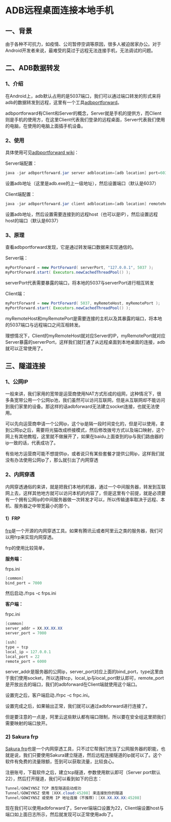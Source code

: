 # ADB远程桌面连接本地手机

## 一、背景

由于各种不可抗力，如疫情、公司暂停空调等原因，很多人被迫居家办公。对于Android开发者来说，最难受的莫过于远程无法连接手机，无法调试的问题。

## 二、ADB数据转发

### 1、介绍

在Android上，adb默认占用的是5037端口，我们可以通过端口转发的形式来将adb的数据转发到远程，这里有一个工具[adbportforward](https://bitbucket.org/chabernac/adbportforward/src/master/)。

adbportforward有Client和Server的概念，Server就是手机的提供方，而Client则是手机的使用方，在这里Client代表我们登录的远程桌面，Server代表我们使用的电脑，在使用的电脑上面插手机设备。

### 2、使用

具体使用可见[adbportforward wiki](https://bitbucket.org/chabernac/adbportforward/wiki/Home)：

Server端配置：

~~~Java
java -jar adbportforward.jar server adblocation=[adb location] port=6037
~~~

设置adb地址（这里是adb.exe的上一级地址），然后设置端口（默认是6037）

Client端配置：

~~~Java
java -jar adbportforward.jar client adblocation=[adb location] remotehost=10.xxx port=6037
~~~

设置adb地址，然后设置需要连接到的远程host（也可以是IP），然后设置远程host的端口（默认是6037）

### 3、原理

查看adbportforward发现，它是通过转发端口数据来实现通信的。

Server端：

~~~Java
myPortForward = new PortForward( serverPort, "127.0.0.1", 5037 );
myPortForward.start( Executors.newCachedThreadPool() );
~~~

serverPort代表需要暴露的端口，将本地的5037与serverPort进行相互转发

Client端：

~~~Java
myPortForward = new PortForward( 5037, myRemoteHost, myRemotePort );
myPortForward.start( Executors.newCachedThreadPool() );
~~~

myRemoteHost和myRemotePort是需要连接的主机以及其暴露的端口，将本地的5037端口与远程端口之间互相转发。

理想情况下，Client的myRemoteHost就对应Server的IP，myRemotePort就对应Server暴露的serverPort，这样我们就打通了从远程桌面到本地桌面的连接，adb就可以正常使用了。

## 三、隧道连接

### 1、公网IP

一般来讲，我们家用的宽带是运营商使用NAT方式形成的组网，这种情况下，很多条宽带公用一个公网ip池，我们虽然可以访问互联网，但是从互联网却不能访问到我们家里的设备。那这样的话adbforward无法建立socket连接，也就无法使用。

可以先向运营商申请一个公网ip，这个ip是隔一段时间变化的，但是可以使用，拿到公网ip之后，需要将光猫改成桥接模式，然后修改拨号方式以及端口映射，这个网上有其他教程，这里就不做展开了，如果在baidu上面查到的ip与我们路由器的ip一致的话，代表成功了。

有些地方运营商可能不想提供ip，或者说只有某些套餐才提供公网ip，这样我们就没有办法使用公网ip了，那么就引出了内网穿透

### 2、内网穿透

内网穿透通俗的来讲，就是把我们本地的机器，通过一个中间服务器，转发到互联网上去，这样其他地方就可以访问本机的内容了，但是这里有个前提，就是必须要有一个拥有公网ip的中间服务器做一次转发才可以，所以传输速率取决于远程、本机、服务器之中带宽最小的那个。

#### 1）FRP

[frp](https://github.com/fatedier/frp)是一个开源的内网穿透工具。如果有腾讯云或者阿里云之类的服务器，我们可以用frp来实现内网穿透。

frp的使用比较简单，

**服务端：**

frps.ini

~~~Java
[common]
bind_port = 7000
~~~

然后启动./frps -c frps.ini

**客户端：**

frpc.ini

~~~Java
[common]
server_addr = XX.XX.XX.XX
server_port = 7000

[ssh]
type = tcp
local_ip = 127.0.0.1
local_port = 22
remote_port = 6000
~~~

server_addr是服务器的公网ip，server_port对应上面的bind_port，type这里由于我们使用socket，所以选择tcp，local_ip与local_port默认即可，remote_port是开放出去的端口，我们的adbforward在Client端就使用这个端口。

设置完之后，客户端启动./frpc -c frpc.ini。

设置完成之后，如果输出正常，我们就可以通过adbforward进行连接了。

但是要注意的一点是，阿里云这些默认都有端口限制，所以要在安全组这里把我们需要映射的端口放开。

### 2) Sakura frp

[Sakura frp](https://www.natfrp.com/user/)也是一个内网穿透工具，只不过它帮我们充当了公网服务器的职能，也就是说，我们只要使用Sakura建立隧道，然后远程连接隧道的ip就可以了。这个软件有免费的流量限额，签到可以获取流量，比较良心。

注册账号，下载软件之后，建立tcp隧道，参数使用默认即可（Server port默认22），然后打开隧道，我们可以看到如下的日志：

~~~Java
Tunnel/GOWIYN5Z TCP 类型隧道启动成功
Tunnel/GOWIYN5Z 使用 [XXX.cloud:45208] 来连接到你的隧道
Tunnel/GOWIYN5Z 或使用 IP 地址连接（不推荐）：[XX.XX.XX.XX:45208]
~~~

现在我们可以使用adbforward了，Server端端口设置为22，Client端设置host与端口如上面日志所示，然后就发现可以正常使用adb了。

